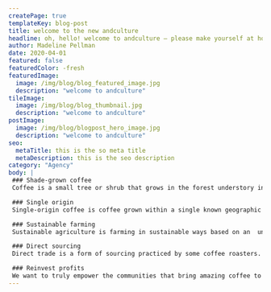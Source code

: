 ```yaml
---
createPage: true
templateKey: blog-post
title: welcome to the new andculture
headline: oh, hello! welcome to andculture — please make yourself at home.
author: Madeline Pellman
date: 2020-04-01
featured: false
featuredColor: -fresh
featuredImage:
  image: /img/blog/blog_featured_image.jpg
  description: "welcome to andculture"
tileImage:
  image: /img/blog/blog_thumbnail.jpg
  description: "welcome to andculture"
postImage:
  image: /img/blog/blogpost_hero_image.jpg
  description: "welcome to andculture"
seo:
  metaTitle: this is the so meta title
  metaDescription: this is the seo description
category: "Agency"
body: |
 ### Shade-grown coffee
 Coffee is a small tree or shrub that grows in the forest understory in  its wild form, and traditionally was grown commercially under other trees  that provided shade. The forest-like structure of shade coffee farms  provides habitat for a great number of migratory and resident species.

 ### Single origin
 Single-origin coffee is coffee grown within a single known geographic  origin. Sometimes, this is a single farm or a specific collection of  beans from a single country. The name of the coffee is then usually the  place it was grown to whatever degree available.

 ### Sustainable farming
 Sustainable agriculture is farming in sustainable ways based on an  understanding of ecosystem services, the study of relationships between  organisms and their environment. What grows where and how it is grown are  a matter of choice and careful consideration for nature and communities.

 ### Direct sourcing
 Direct trade is a form of sourcing practiced by some coffee roasters.  Advocates of direct trade practices promote direct communication and  price negotiation between buyer and farmer, along with systems that  encourage and incentivize quality.

 ### Reinvest profits
 We want to truly empower the communities that bring amazing coffee to  you. That’s why we reinvest 20% of our profits into farms, local  businesses and schools everywhere our coffee is grown. You can see the  communities grow and learn more about coffee farming on our blog.
---
```

